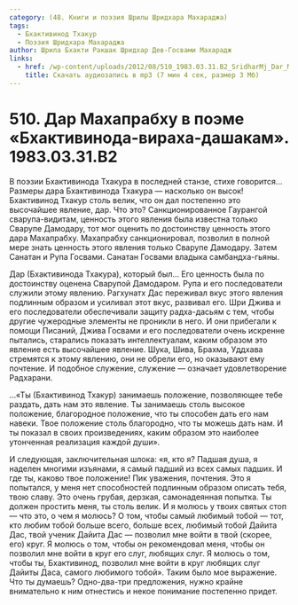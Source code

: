 ```yaml
---
category: (48. Книги и поэзия Шрилы Шридхара Махараджа)
tags:
  - Бхактивинод Тхакур
  - Поэзия Шридхара Махараджа
author: Шрила Бхакти Ракшак Шридхар Дев-Госвами Махарадж
links:
  - href: /wp-content/uploads/2012/08/510_1983.03.31.B2_SridharMj_Dar_Mahaprabhu_v_poeme_Bhaktivinoda-viraha-dashakam.mp3
    title: Скачать аудиозапись в mp3 (7 мин 4 сек, размер 3 Мб)
---
```


# 510. Дар Махапрабху в поэме «Бхактивинода-вираха-дашакам». 1983.03.31.B2

В поэзии Бхактивинода Тхакура в последней станзе, стихе говорится…\
Размеры дара Бхактивинода Тхакура — насколько он высок! Бхактивинод Тхакур столь велик, что он дал постепенно это высочайшее явление, дар. Что это? Санкционированное Гаурангой сварупа-видитам, ценность этого явления была известна только Сварупе Дамодару, тот мог оценить по достоинству ценность этого дара Махапрабху. Махапрабху санкционировал, позволил в полной мере знать ценность этого явления только Сварупе Дамодару. Затем Санатан и Рупа Госвами. Санатан Госвами владыка самбандха-гьяны.

Дар (Бхактивинода Тхакура), который был… Его ценность была по достоинству оценена Сварупой Дамодаром. Рупа и его последователи служили этому явлению. Рагхунатх Дас переживал вкус этого явления подлинным образом и усиливал этот вкус, развивал его. Шри Джива и его последователи обеспечивали защиту радха-дасьям с тем, чтобы другие чужеродные элементы не проникли в него. И они прибегали к помощи Писаний, Джива Госвами и его последователи очень искренне пытались, старались показать интеллектуалам, каким образом это явление есть высочайшее явление. Шука, Шива, Брахма, Уддхава стремятся к этому явлению, они не обрели его, но оказывают ему почтение. И подобное служение, служение — означает удовлетворение Радхарани.

…«Ты (Бхактивинод Тхакур) занимаешь положение, позволяющее тебе раздать, дать нам это явление. Ты занимаешь столь высокое положение, благородное положение, что ты способен дать его нам навеки. Твое положение столь благородно, что ты можешь дать нам. И ты показал в своих произведениях, каким образом это наиболее утонченная реализация каждой души».

И следующая, заключительная шлока: «я, кто я? Падшая душа, я наделен многими изъянами, я самый падший из всех самых падших. И где ты, каково твое положение! Пик уважения, почтения. Это я попытался, у меня нет способностей подлинным образом описать тебя, твою славу. Это очень грубая, дерзкая, самонадеянная попытка. Ты должен простить меня, ты столь велик. И я молюсь у твоих святых стоп — что это, о чем я молюсь? О том, чтобы самый любимый тобой — тот, кто любим тобой больше всего, больше всех, любимый тобой Дайита Дас, твой ученик Дайита Дас — позволил мне войти в твой (скорее, его) круг. Я молюсь о том, чтобы он рекомендовал меня, чтобы он позволил мне войти в круг его слуг, любящих слуг. Я молюсь о том, чтобы ты, Бхактивинод, позволил мне войти в круг любящих слуг Дайиты Даса, самого любимого тобой». Таким было мое выражение. Что ты думаешь? Одно-два-три предложения, нужно крайне внимательно к ним отнестись и некое понимание постепенно придет.

